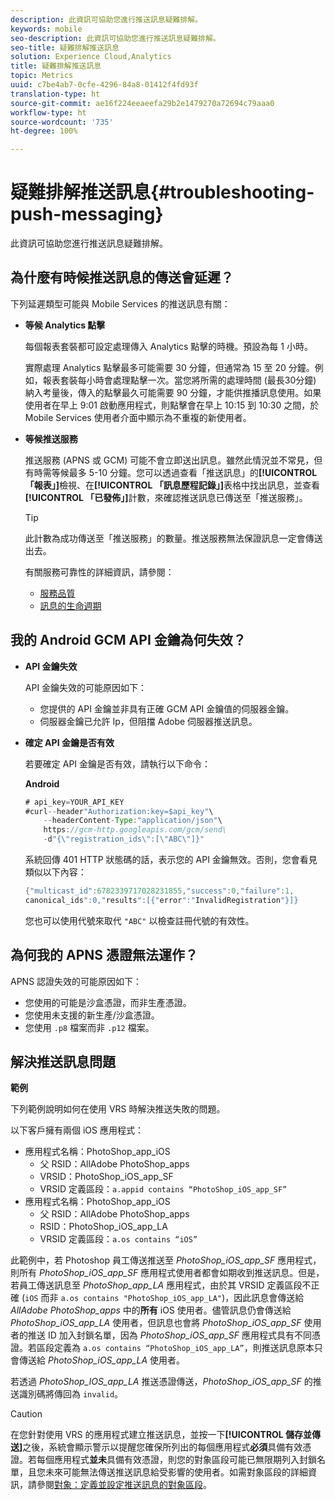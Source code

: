 ```yaml
---
description: 此資訊可協助您進行推送訊息疑難排解。
keywords: mobile
seo-description: 此資訊可協助您進行推送訊息疑難排解。
seo-title: 疑難排解推送訊息
solution: Experience Cloud,Analytics
title: 疑難排解推送訊息
topic: Metrics
uuid: c7be4ab7-0cfe-4296-84a8-01412f4fd93f
translation-type: ht
source-git-commit: ae16f224eeaeefa29b2e1479270a72694c79aaa0
workflow-type: ht
source-wordcount: '735'
ht-degree: 100%

---
```



# 疑難排解推送訊息{#troubleshooting-push-messaging}

此資訊可協助您進行推送訊息疑難排解。

## 為什麼有時候推送訊息的傳送會延遲？

下列延遲類型可能與 Mobile Services 的推送訊息有關：

* **等候 Analytics 點擊**

   每個報表套裝都可設定處理傳入 Analytics 點擊的時機。預設為每 1 小時。

   實際處理 Analytics 點擊最多可能需要 30 分鐘，但通常為 15 至 20 分鐘。例如，報表套裝每小時會處理點擊一次。當您將所需的處理時間 (最長30分鐘) 納入考量後，傳入的點擊最久可能需要 90 分鐘，才能供推播訊息使用。如果使用者在早上 9:01 啟動應用程式，則點擊會在早上 10:15 到 10:30 之間，於 Mobile Services 使用者介面中顯示為不重複的新使用者。

* **等候推送服務**

   推送服務 (APNS 或 GCM) 可能不會立即送出訊息。雖然此情況並不常見，但有時需等候最多 5-10 分鐘。您可以透過查看「推送訊息」的&#x200B;**[!UICONTROL 「報表」]**&#x200B;檢視、在&#x200B;**[!UICONTROL 「訊息歷程記錄」]**&#x200B;表格中找出訊息，並查看&#x200B;**[!UICONTROL 「已發佈」]**&#x200B;計數，來確認推送訊息已傳送至「推送服務」。

   >[!TIP]
   >
   >此計數為成功傳送至「推送服務」的數量。推送服務無法保證訊息一定會傳送出去。

   有關服務可靠性的詳細資訊，請參閱：

   * [服務品質](https://developer.apple.com/library/content/documentation/NetworkingInternet/Conceptual/RemoteNotificationsPG/APNSOverview.html#//apple_ref/doc/uid/TP40008194-CH8-SW5l)
   * [訊息的生命週期](https://developers.google.com/cloud-messaging/concept-options#lifetime)

## 我的 Android GCM API 金鑰為何失效？

* **API 金鑰失效**

   API 金鑰失效的可能原因如下：

   * 您提供的 API 金鑰並非具有正確 GCM API 金鑰值的伺服器金鑰。
   * 伺服器金鑰已允許 Ip，但阻擋 Adobe 伺服器推送訊息。

* **確定 API 金鑰是否有效**

   若要確定 API 金鑰是否有效，請執行以下命令：

   **Android**

   ```java
   # api_key=YOUR_API_KEY
   #curl--header"Authorization:key=$api_key"\
       --headerContent-Type:"application/json"\ 
       https://gcm-http.googleapis.com/gcm/send\
       -d"{\"registration_ids\":[\"ABC\"]}"
   ```

   系統回傳 401 HTTP 狀態碼的話，表示您的 API 金鑰無效。否則，您會看見類似以下內容：

   ```java
   {"multicast_id":6782339717028231855,"success":0,"failure":1,
   canonical_ids":0,"results":[{"error":"InvalidRegistration"}]}
   ```

   您也可以使用代號來取代 `"ABC"` 以檢查註冊代號的有效性。

## 為何我的 APNS 憑證無法運作？

APNS 認證失效的可能原因如下：

* 您使用的可能是沙盒憑證，而非生產憑證。
* 您使用未支援的新生產/沙盒憑證。
* 您使用 `.p8` 檔案而非 `.p12` 檔案。

## 解決推送訊息問題

**範例**

下列範例說明如何在使用 VRS 時解決推送失敗的問題。

以下客戶擁有兩個 iOS 應用程式：

* 應用程式名稱：PhotoShop_app_iOS
   * 父 RSID：AllAdobe PhotoShop_apps
   * VRSID：PhotoShop_iOS_app_SF
   * VRSID 定義區段：`a.appid contains “PhotoShop_iOS_app_SF”`
* 應用程式名稱：PhotoShop_app_iOS
   * 父 RSID：AllAdobe PhotoShop_apps
   * RSID：PhotoShop_iOS_app_LA
   * VRSID 定義區段：`a.os contains “iOS”`

此範例中，若 Photoshop 員工傳送推送至 *PhotoShop_iOS_app_SF* 應用程式，則所有 *PhotoShop_iOS_app_SF* 應用程式使用者都會如期收到推送訊息。但是，若員工傳送訊息至 *PhotoShop_app_LA* 應用程式，由於其 VRSID 定義區段不正確 (`iOS` 而非 `a.os contains "PhotoShop_iOS_app_LA"`)，因此訊息會傳送給 *AllAdobe PhotoShop_apps* 中的&#x200B;**所有** iOS 使用者。儘管訊息仍會傳送給 *PhotoShop_iOS_app_LA* 使用者，但訊息也會將 *PhotoShop_iOS_app_SF* 使用者的推送 ID 加入封鎖名單，因為 *PhotoShop_iOS_app_SF* 應用程式具有不同憑證。若區段定義為 `a.os contains “PhotoShop_iOS_app_LA”`，則推送訊息原本只會傳送給 *PhotoShop_iOS_app_LA* 使用者。

若透過 *PhotoShop_IOS_app_LA* 推送憑證傳送，*PhotoShop_iOS_app_SF* 的推送識別碼將傳回為 `invalid`。

>[!CAUTION]
>
>在您針對使用 VRS 的應用程式建立推送訊息，並按一下&#x200B;**[!UICONTROL 儲存並傳送]**&#x200B;之後，系統會顯示警示以提醒您確保所列出的每個應用程式&#x200B;**必須**&#x200B;具備有效憑證。若每個應用程式&#x200B;**並未**&#x200B;具備有效憑證，則您的對象區段可能已無限期列入封鎖名單，且您未來可能無法傳送推送訊息給受影響的使用者。如需對象區段的詳細資訊，請參閱[對象：定義並設定推送訊息的對象區段](/help/using/in-app-messaging/t-create-push-message/c-audience-push-message.md)。
